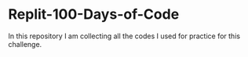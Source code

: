# Replit-100-Days-of-Code
In this repository I am collecting all the codes I used for practice for this challenge. 
